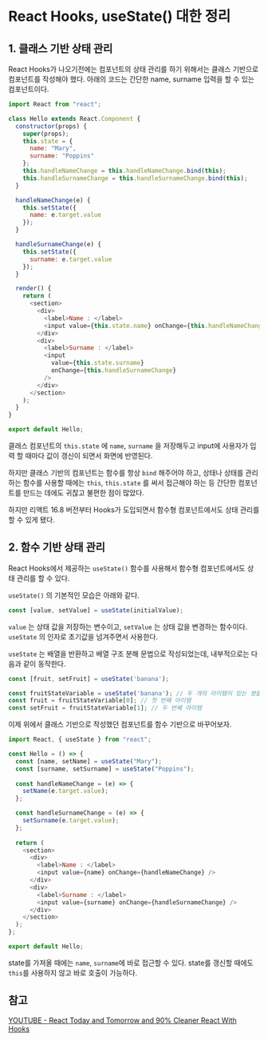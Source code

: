 # React Hooks, useState() 대한 정리


## 1. 클래스 기반 상태 관리
React Hooks가 나오기전에는 컴포넌트의 상태 관리를 하기 위해서는 클래스 기반으로 컴포넌트를 작성해야 했다. 아래의 코드는 간단한 name, surname 입력을 할 수 있는 컴포넌트이다.
```js
import React from "react";

class Hello extends React.Component {
  constructor(props) {
    super(props);
    this.state = {
      name: "Mary",
      surname: "Poppins"
    };
    this.handleNameChange = this.handleNameChange.bind(this);
    this.handleSurnameChange = this.handleSurnameChange.bind(this);
  }

  handleNameChange(e) {
    this.setState({
      name: e.target.value
    });
  }

  handleSurnameChange(e) {
    this.setState({
      surname: e.target.value
    });
  }

  render() {
    return (
      <section>
        <div>
          <label>Name : </label>
          <input value={this.state.name} onChange={this.handleNameChange} />
        </div>
        <div>
          <label>Surname : </label>
          <input
            value={this.state.surname}
            onChange={this.handleSurnameChange}
          />
        </div>
      </section>
    );
  }
}

export default Hello;
```

클래스 컴포넌트의 `this.state` 에 `name`, `surname` 을 저장해두고 input에 사용자가 입력 할 때마다 값이 갱신이 되면서 화면에 반영된다.

하지만 클래스 기반의 컴포넌트는 함수를 항상 `bind` 해주어야 하고, 상태나 상태를 관리하는 함수를 사용할 때에는 `this`, `this.state` 를 써서 접근해야 하는 등 간단한 컴포넌트를 만드는 데에도 귀찮고 불편한 점이 많았다.

하지만 리액트 16.8 버전부터 Hooks가 도입되면서 함수형 컴포넌트에서도 상태 관리를 할 수 있게 됐다.

## 2. 함수 기반 상태 관리
React Hooks에서 제공하는 `useState()` 함수를 사용해서 함수형 컴포넌트에서도 상태 관리를 할 수 있다.

`useState()` 의 기본적인 모습은 아래와 같다.
```js
const [value, setValue] = useState(initialValue);
```
`value` 는 상태 값을 저장하는 변수이고, `setValue` 는 상태 값을 변경하는 함수이다.
`useState` 의 인자로 초기값을 넘겨주면서 사용한다.

`useState` 는 배열을 반환하고 배열 구조 분해 문법으로 작성되었는데, 내부적으로는 다음과 같이 동작한다.

```js
const [fruit, setFruit] = useState('banana');

const fruitStateVariable = useState('banana'); // 두 개의 아이템이 있는 쌍을 반환
const fruit = fruitStateVariable[0]; // 첫 번째 아이템
const setFruit = fruitStateVariable[1]; // 두 번째 아이템
```

이제 위에서 클래스 기반으로 작성했던 컴포넌트를 함수 기반으로 바꾸어보자.

```js
import React, { useState } from "react";

const Hello = () => {
  const [name, setName] = useState("Mary");
  const [surname, setSurname] = useState("Poppins");
  
  const handleNameChange = (e) => {
    setName(e.target.value);
  };

  const handleSurnameChange = (e) => {
    setSurname(e.target.value);
  };
  
  return (
    <section>
      <div>
        <label>Name : </label>
        <input value={name} onChange={handleNameChange} />
      </div>
      <div>
        <label>Surname : </label>
        <input value={surname} onChange={handleSurnameChange} />
      </div>
    </section>
  );
};

export default Hello;
```

state를 가져올 때에는 `name`, `surname`에 바로 접근할 수 있다.
state를 갱신할 때에도 `this`를 사용하지 않고 바로 호출이 가능하다.

## 참고
[YOUTUBE - React Today and Tomorrow and 90% Cleaner React With Hooks](https://www.youtube.com/watch?v=dpw9EHDh2bM)
